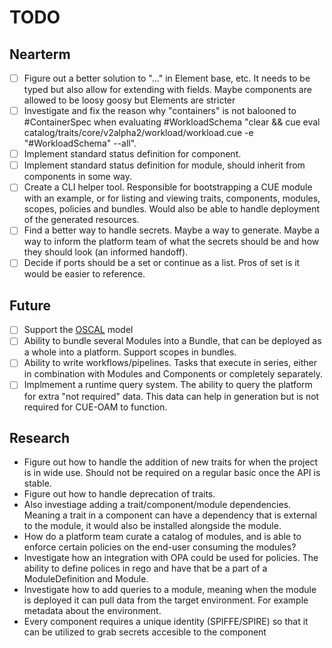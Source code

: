 # TODO

## Nearterm

- [ ] Figure out a better solution to "..." in Element base, etc. It needs to be typed but also allow for extending with fields. Maybe components are allowed to be loosy goosy but Elements are stricter
- [ ] Investigate and fix the reason why "containers" is not balooned to #ContainerSpec when evaluating #WorkloadSchema "clear && cue eval catalog/traits/core/v2alpha2/workload/workload.cue -e "#WorkloadSchema" --all".
- [ ] Implement standard status definition for component.
- [ ] Implement standard status definition for module, should inherit from components in some way.
- [ ] Create a CLI helper tool. Responsible for bootstrapping a CUE module with an example, or for listing and viewing traits, components, modules, scopes, policies and bundles. Would also be able to handle deployment of the generated resources.
- [ ] Find a better way to handle secrets. Maybe a way to generate. Maybe a way to inform the platform team of what the secrets should be and how they should look (an informed handoff).
- [ ] Decide if ports should be a set or continue as a list. Pros of set is it would be easier to reference.

## Future

- [ ] Support the [OSCAL](https://pages.nist.gov/OSCAL/) model
- [ ] Ability to bundle several Modules into a Bundle, that can be deployed as a whole into a platform. Support scopes in bundles.
- [ ] Ability to write workflows/pipelines. Tasks that execute in series, either in combination with Modules and Components or completely separately.
- [ ] Implmement a runtime query system. The ability to query the platform for extra "not required" data. This data can help in generation but is not required for CUE-OAM to function.

## Research

- Figure out how to handle the addition of new traits for when the project is in wide use. Should not be required on a regular basic once the API is stable.
- Figure out how to handle deprecation of traits.
- Also investiage adding a trait/component/module dependencies. Meaning a trait in a component can have a dependency that is external to the module, it would also be installed alongside the module.
- How do a platform team curate a catalog of modules, and is able to enforce certain policies on the end-user consuming the modules?
- Investigate how an integration with OPA could be used for policies. The ability to define polices in rego and have that be a part of a ModuleDefinition and Module.
- Investigate how to add queries to a module, meaning when the module is deployed it can pull data from the target environment. For example metadata about the environment.
- Every component requires a unique identity (SPIFFE/SPIRE) so that it can be utilized to grab secrets accesible to the component
